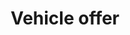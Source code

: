 ---
title: Vehicle offer
position_number: 1
content_markdown: >-
  Vehicle offer contain the information related to available vehicle.

  ##### The Vehicle offer model

  &nbsp;


  | VehicleOffer | Description | Type | Cardinality | Constraint
  / Comment | 
  
  | --- | --- | --- | --- | --- |
  
  | offerId | Unique Id of the vehicle | String | 1 | Readonly |
  
  | externalId | external Id of the vehicle provided by the provider | String | 0\..1 | &nbsp; |
  
  | departure | Departure information | VehicleLocation | 0\..1 | &nbsp; |
  
  | Arrival | Arrival information | VehicleLocation | 0\..1 | &nbsp; |
  
  | VehicleDescritpion | &nbsp; | &nbsp; | &nbsp; | &nbsp; |
  
  | VehicleDescritpion.type | Vehicle type | String | 1 | see reference data  |
  
  | VehicleDescritpion.netWeight | Available weight | Number | 0\..1 | 0-999 |
  
  | VehicleDescritpion.length | Available length | Number | 0\..1 | 0-25 |
  
  | VehicleDescritpion.volume | Available volume | Number | 0\..1 | 0-999 |
  
  | owner.login | Username of the owner of the offer | String | 1 | &nbsp; |
  
  | addInfo.comment | Comment | String | 0\..1 | &nbsp; |


  &nbsp;


  | VehicleLocation | Description | Type | Cardinality | Constraint / Comment |

  | --- | --- | --- | --- | --- |

  | address | &nbsp; | String | 0\..1 | &nbsp; |

  | address.country | Country code | String | 1 | supported list in reference
  data |

  | address.city | City | String | 1 | &nbsp; |

  | address.zip | &nbsp; | String | 0\..1 | &nbsp; |

  | address.coordinates | &nbsp; | &nbsp; | 0\..1 | Read-Only |

  | address.coordinates.latitude | &nbsp; | Float | 1 | between -90 and +90 |

  | address.coordinates.longitude | &nbsp; | Float | 1 | between -180 and 180 |

  | interval | &nbsp; | &nbsp; | &nbsp; | &nbsp; |

  | interval.start | Earliest time at location | DateTime | 0\..1 | Format :
  2020-04-24T11:00:00+02:00 |

  | interval.end | Latest time at location | DateTime | 0\..1 | Format :
  2020-04-24T11:00:00+02:00 |
  
  | regions | &nbsp; | array | 0..10 | supported list in reference data |


  &nbsp;
---